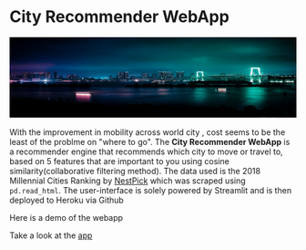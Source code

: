 # City Recommender WebApp

![image](https://github.com/anitaokoh/City-Recommender-Web-App/blob/master/Images/unsplash2.jpg)

With the improvement in mobility across world city , cost seems to be the least of the problme on "where to go". The **City Recommender WebApp** is a recommender engine that recommends which city to move or travel to, based on 5 features that are important to you using cosine similarity(collaborative filtering method). The data used is the 2018 Millennial Cities Ranking by [NestPick](https://www.nestpick.com/millennial-city-ranking-2018/) which was scraped using `pd.read_html`. The user-interface is solely powered by Streamlit and is then deployed to Heroku via Github

Here is a demo of the webapp  

Take a look at the [app](https://cityrecommender.herokuapp.com/)
